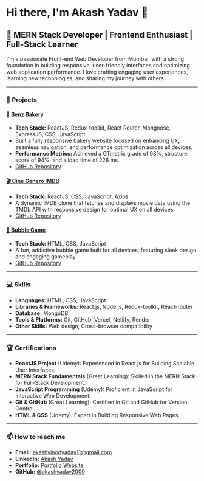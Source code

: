 # Hi there, I'm Akash Yadav 👋

## 🌟 MERN Stack Developer | Frontend Enthusiast | Full-Stack Learner

I'm a passionate Front-end Web Developer from Mumbai, with a strong foundation in building responsive, user-friendly interfaces and optimizing web application performance. I love crafting engaging user experiences, learning new technologies, and sharing my journey with others.

---

### 🚀 Projects
#### [🍞 Benz Bakery](https://benzbakery.vercel.app/)
- **Tech Stack:** ReactJS, Redux-toolkit, React Router, Mongoose, ExpressJS, CSS, JavaScript
- Built a fully responsive bakery website focused on enhancing UX, seamless navigation, and performance optimization across all devices.
- **Performance Metrics:** Achieved a GTmetrix grade of 98%, structure score of 94%, and a load time of 226 ms.
- [GitHub Repository](https://github.com/akashyadav2000/benzbakery-frontend)

#### [🎬 Cine Genero IMDB](https://cine-genero-imdb.vercel.app/)
- **Tech Stack:** ReactJS, CSS, JavaScript, Axios
- A dynamic IMDB clone that fetches and displays movie data using the TMDb API with responsive design for optimal UX on all devices.
- [GitHub Repository](https://github.com/akashyadav2000/cine-genero-imdb)

#### [🔴 Bubble Game](https://bubble-game-green.vercel.app/)
- **Tech Stack:** HTML, CSS, JavaScript
- A fun, addictive bubble game built for all devices, featuring sleek design and engaging gameplay.
- [GitHub Repository](https://github.com/akashyadav2000/bubble-game)

---

### 💻 Skills
- **Languages:** HTML, CSS, JavaScript
- **Libraries & Frameworks:** React.js, Node.js, Redux-toolkit, React-router
- **Database:** MongoDB
- **Tools & Platforms:** Git, GitHub, Vercel, Netlify, Render
- **Other Skills:** Web design, Cross-browser compatibility

---

### 🏆 Certifications
- **ReactJS Project** (Udemy): Experienced in React.js for Building Scalable User Interfaces.
- **MERN Stack Fundamentals** (Great Learning): Skilled in the MERN Stack for Full-Stack Development.
- **JavaScript Programming** (Udemy): Proficient in JavaScript for Interactive Web Development.
- **Git & GitHub** (Great Learning): Certified in Git and GitHub for Version Control.
- **HTML & CSS** (Udemy): Expert in Building Responsive Web Pages.

---

### 📫 How to reach me
- **Email:** [akashvinodyadav11@gmail.com](mailto:akashvinodyadav11@gmail.com)
- **LinkedIn:** [Akash Yadav](https://www.linkedin.com/in/akash-yadav-url)
- **Portfolio:** [Portfolio Website](https://akash-yadav-portfolio.vercel.app/)
- **GitHub:** [@akashyadav2000](https://github.com/akashyadav2000)
